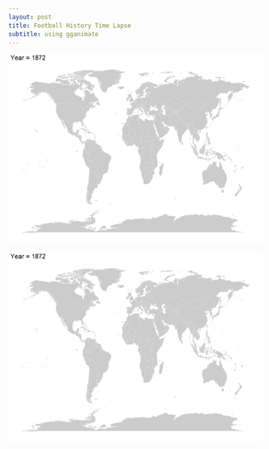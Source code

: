 ```yaml
---
layout: post
title: Football History Time Lapse
subtitle: using gganimate
---
```


![alt tag](football_history_timelapse.gif)


![ani_map](/_posts/football_history_timelapse.gif)
